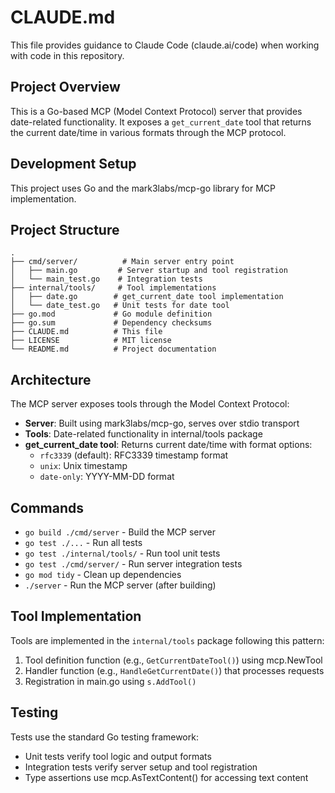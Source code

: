 # CLAUDE.md

This file provides guidance to Claude Code (claude.ai/code) when working with code in this repository.

## Project Overview

This is a Go-based MCP (Model Context Protocol) server that provides date-related functionality. It exposes a `get_current_date` tool that returns the current date/time in various formats through the MCP protocol.

## Development Setup

This project uses Go and the mark3labs/mcp-go library for MCP implementation.

## Project Structure

```
.
├── cmd/server/          # Main server entry point
│   ├── main.go         # Server startup and tool registration
│   └── main_test.go    # Integration tests
├── internal/tools/     # Tool implementations
│   ├── date.go        # get_current_date tool implementation
│   └── date_test.go   # Unit tests for date tool
├── go.mod             # Go module definition
├── go.sum             # Dependency checksums
├── CLAUDE.md          # This file
├── LICENSE            # MIT license
└── README.md          # Project documentation
```

## Architecture

The MCP server exposes tools through the Model Context Protocol:
- **Server**: Built using mark3labs/mcp-go, serves over stdio transport
- **Tools**: Date-related functionality in internal/tools package
- **get_current_date tool**: Returns current date/time with format options:
  - `rfc3339` (default): RFC3339 timestamp format
  - `unix`: Unix timestamp
  - `date-only`: YYYY-MM-DD format

## Commands

- `go build ./cmd/server` - Build the MCP server
- `go test ./...` - Run all tests
- `go test ./internal/tools/` - Run tool unit tests
- `go test ./cmd/server/` - Run server integration tests
- `go mod tidy` - Clean up dependencies
- `./server` - Run the MCP server (after building)

## Tool Implementation

Tools are implemented in the `internal/tools` package following this pattern:
1. Tool definition function (e.g., `GetCurrentDateTool()`) using mcp.NewTool
2. Handler function (e.g., `HandleGetCurrentDate()`) that processes requests
3. Registration in main.go using `s.AddTool()`

## Testing

Tests use the standard Go testing framework:
- Unit tests verify tool logic and output formats
- Integration tests verify server setup and tool registration
- Type assertions use mcp.AsTextContent() for accessing text content